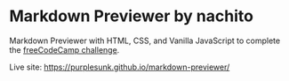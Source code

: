 # Markdown Previewer by nachito

Markdown Previewer with HTML, CSS, and Vanilla JavaScript to complete the [freeCodeCamp challenge](https://www.freecodecamp.org/learn/front-end-libraries/front-end-libraries-projects/build-a-markdown-previewer).

Live site: https://purplesunk.github.io/markdown-previewer/
